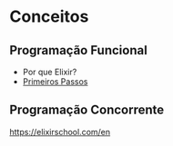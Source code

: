 # Conceitos

## Programação Funcional
* Por que Elixir?
* [Primeiros Passos](https://elixirschool.com/pt/lessons/basics/basics)

## Programação Concorrente

https://elixirschool.com/en
